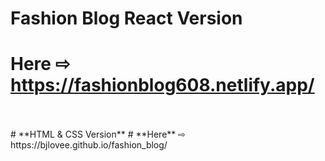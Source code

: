 # **Fashion Blog React Version**

# **Here** ⇨ https://fashionblog608.netlify.app/
<br>
<br>
# **HTML & CSS Version**
# **Here** ⇨ https://bjlovee.github.io/fashion_blog/
